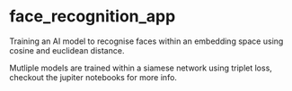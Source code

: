 # face_recognition_app
Training an AI model to recognise faces within an embedding space using cosine and euclidean distance.

Mutliple models are trained within a siamese network using triplet loss, checkout the jupiter notebooks for more info.
